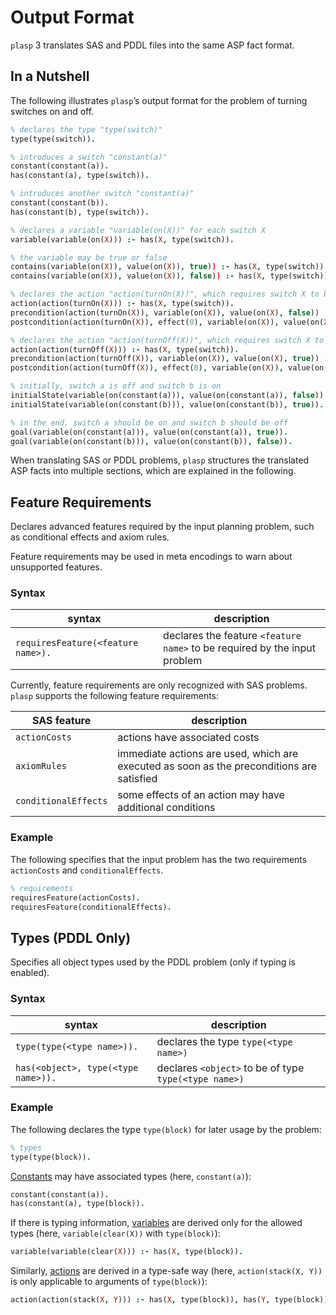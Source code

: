# Output Format

`plasp` 3 translates SAS and PDDL files into the same ASP fact format.

## In a Nutshell

The following illustrates `plasp`’s output format for the problem of turning switches on and off.

```prolog
% declares the type "type(switch)"
type(type(switch)).

% introduces a switch "constant(a)"
constant(constant(a)).
has(constant(a), type(switch)).

% introduces another switch "constant(a)"
constant(constant(b)).
has(constant(b), type(switch)).

% declares a variable "variable(on(X))" for each switch X
variable(variable(on(X))) :- has(X, type(switch)).

% the variable may be true or false
contains(variable(on(X)), value(on(X)), true)) :- has(X, type(switch)).
contains(variable(on(X)), value(on(X)), false)) :- has(X, type(switch)).

% declares the action "action(turnOn(X))", which requires switch X to be off and then turns it on
action(action(turnOn(X))) :- has(X, type(switch)).
precondition(action(turnOn(X)), variable(on(X)), value(on(X), false)) :- has(X, type(switch)).
postcondition(action(turnOn(X)), effect(0), variable(on(X)), value(on(X), true)) :- has(X, type(switch)).

% declares the action "action(turnOff(X))", which requires switch X to be on and then turns it off
action(action(turnOff(X))) :- has(X, type(switch)).
precondition(action(turnOff(X)), variable(on(X)), value(on(X), true)) :- has(X, type(switch)).
postcondition(action(turnOff(X)), effect(0), variable(on(X)), value(on(X), false)) :- has(X, type(switch)).

% initially, switch a is off and switch b is on
initialState(variable(on(constant(a))), value(on(constant(a)), false)).
initialState(variable(on(constant(b))), value(on(constant(b)), true)).

% in the end, switch a should be on and switch b should be off
goal(variable(on(constant(a))), value(on(constant(a)), true)).
goal(variable(on(constant(b))), value(on(constant(b)), false)).
```

When translating SAS or PDDL problems, `plasp` structures the translated ASP facts into multiple sections, which are explained in the following.

## Feature Requirements

Declares advanced features required by the input planning problem, such as conditional effects and axiom rules.

Feature requirements may be used in meta encodings to warn about unsupported features.

### Syntax

syntax | description
-------|------------
`requiresFeature(<feature name>).` | declares the feature `<feature name>` to be required by the input problem

Currently, feature requirements are only recognized with SAS problems.
`plasp` supports the following feature requirements:

SAS feature | description
------------|------------
`actionCosts` | actions have associated costs
`axiomRules` | immediate actions are used, which are executed as soon as the preconditions are satisfied
`conditionalEffects` | some effects of an action may have additional conditions

### Example

The following specifies that the input problem has the two requirements `actionCosts` and `conditionalEffects`.

```prolog
% requirements
requiresFeature(actionCosts).
requiresFeature(conditionalEffects).
```

## Types (PDDL Only)

Specifies all object types used by the PDDL problem (only if typing is enabled).

### Syntax

syntax | description
-------|------------
`type(type(<type name>)).` | declares the type `type(<type name>)`
`has(<object>, type(<type name>)).` | declares `<object>` to be of type `type(<type name>)`

### Example

The following declares the type `type(block)` for later usage by the problem:

```prolog
% types
type(type(block)).
```

[Constants](#constants) may have associated types (here, `constant(a)`):

```prolog
constant(constant(a)).
has(constant(a), type(block)).
```

If there is typing information, [variables](#variables) are derived only for the allowed types (here, `variable(clear(X))` with `type(block)`):

```prolog
variable(variable(clear(X))) :- has(X, type(block)).
```

Similarly, [actions](#actions) are derived in a type-safe way (here, `action(stack(X, Y))` is only applicable to arguments of `type(block)`):

```prolog
action(action(stack(X, Y))) :- has(X, type(block)), has(Y, type(block)).
```
